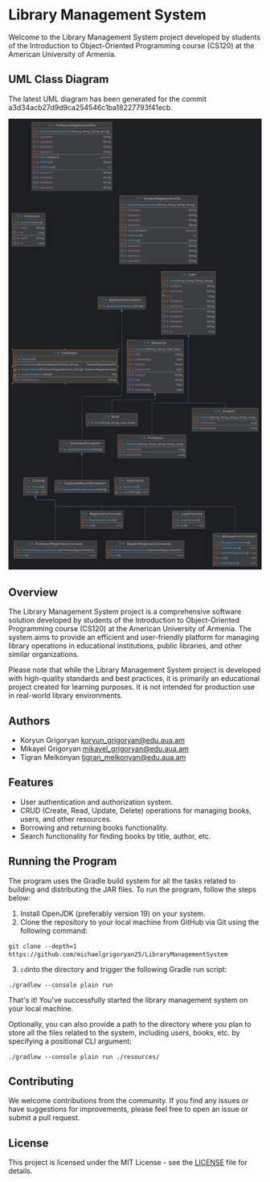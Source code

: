 # Library Management System

Welcome to the Library Management System project developed by students of the Introduction to Object-Oriented
Programming course (CS120) at the American University of Armenia.

## UML Class Diagram

The latest UML diagram has been generated for the commit a3d34acb27d9d9ca254546c1ba18227793f41ecb.

![UML Class Diagram](static/diagrams/a3d34acb27d9d9ca254546c1ba18227793f41ecb.png)

## Overview

The Library Management System project is a comprehensive software solution developed by students of the Introduction to
Object-Oriented Programming course (CS120) at the American University of Armenia. The system aims to provide an
efficient and user-friendly platform for managing library operations in educational institutions, public libraries, and
other similar organizations.

Please note that while the Library Management System project is developed with high-quality standards and best
practices, it is primarily an educational project created for learning purposes. It is not intended for production use
in real-world library environments.

## Authors

- Koryun Grigoryan <koryun_grigoryan@edu.aua.am>
- Mikayel Grigoryan <mikayel_grigoryan@edu.aua.am>
- Tigran Melkonyan <tigran_melkonyan@edu.aua.am>

## Features

- User authentication and authorization system.
- CRUD (Create, Read, Update, Delete) operations for managing books, users, and other resources.
- Borrowing and returning books functionality.
- Search functionality for finding books by title, author, etc.

<!-- ## Getting Started
To run the application, follow these steps:
1. Clone the repository to your local machine.
2. Open the project in your preferred IDE (Integrated Development Environment).
3. Build and run the project.
4. Follow the instructions provided by the CLI to navigate through the system and perform various tasks.
-->

## Running the Program

The program uses the Gradle build system for all the tasks related to building and distributing the JAR files.
To run the program, follow the steps below:

1. Install OpenJDK (preferably version 19) on your system.
2. Clone the repository to your local machine from GitHub via Git using the following command:

```shell
git clone --depth=1 https://github.com/michaelgrigoryan25/LibraryManagementSystem
```

3. `cd`into the directory and trigger the following Gradle run script:

```shell
./gradlew --console plain run
```

That's it! You've successfully started the library management system on your local machine.

Optionally, you can also provide a path to the directory where you plan to store
all the files related to the system, including users, books, etc. by specifying a
positional CLI argument:

```shell
./gradlew --console plain run ./resources/
```

## Contributing

We welcome contributions from the community. If you find any issues or have suggestions for improvements, please feel
free to open an issue or submit a pull request.

## License

This project is licensed under the MIT License - see the [LICENSE](LICENSE) file for details.
